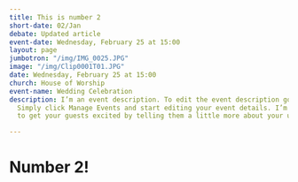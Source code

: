 ```yaml
---
title: This is number 2
short-date: 02/Jan
debate: Updated article
event-date: Wednesday, February 25 at 15:00
layout: page
jumbotron: "/img/IMG_0025.JPG"
image: "/img/Clip0001T01.JPG"
date: Wednesday, February 25 at 15:00
church: House of Worship
event-name: Wedding Celebration
description: I’m an event description. To edit the event description go to My Events.
  Simply click Manage Events and start editing your event details. I’m a great place
  to get your guests excited by telling them a little more about your upcoming events.

---
```

# Number 2!